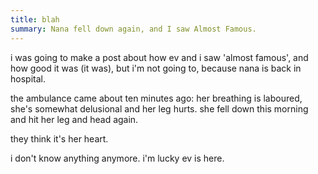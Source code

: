 ```yaml
---
title: blah
summary: Nana fell down again, and I saw Almost Famous.
---
```


i was going to make a post about how ev and i saw 'almost famous', and how good it was (it was), but i'm not going to, because nana is back in hospital.

the ambulance came about ten minutes ago: her breathing is laboured, she's somewhat delusional and her leg hurts. she fell down this morning and hit her leg and head again.

they think it's her heart.

i don't know anything anymore. i'm lucky ev is here.